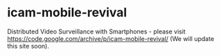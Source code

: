 # icam-mobile-revival
Distributed Video Surveillance with Smartphones - please visit https://code.google.com/archive/p/icam-mobile-revival/
(We will update this site soon).
